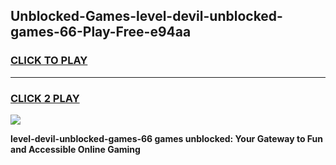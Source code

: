 
## Unblocked-Games-level-devil-unblocked-games-66-Play-Free-e94aa
<h3>
<a href="https://premium76.site?title=level-devil-unblocked-games-66&ref=22A">CLICK TO PLAY</a></h3>
<hr>

<h3>
<a href="https://premium76.site?title=level-devil-unblocked-games-66&ref=22A">CLICK 2 PLAY</a>
  
</h3>

<a href="https://premium76.site?title=level-devil-unblocked-games-66&ref=22A"><img src="https://clearcache.store/games.png"></a>


**level-devil-unblocked-games-66 games unblocked: Your Gateway to Fun and Accessible Online Gaming**
